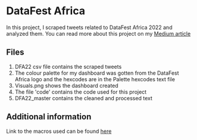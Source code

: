 # DataFest Africa
In this project, I scraped tweets related to DataFest Africa 2022 and analyzed them.
You can read more about this project on my [Medium article](https://oluwafisayomibalogun.medium.com/analysis-of-datafest-africa-c40ef8e7aad5)

## Files
1. DFA22 csv file contains the scraped tweets
2. The colour palette for my dashboard was gotten from the DataFest Africa logo and the hexcodes are in the Palette hexcodes text file
3. Visuals.png shows the dashboard created
4. The file 'code' contains the code used for this project
5. DFA22_master contains the cleaned and processed text

## Additional information
Link to the macros used can be found [here](https://github.com/gramener/geocode-excel)
